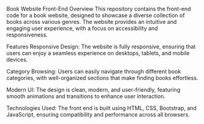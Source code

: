   

Book Website Front-End
Overview
This repository contains the front-end code for a book website, designed to showcase a diverse collection of books across various genres. The website provides an intuitive and engaging user experience, with a focus on accessibility and responsiveness.

Features
Responsive Design: The website is fully responsive, ensuring that users can enjoy a seamless experience on desktops, tablets, and mobile devices.

Category Browsing: Users can easily navigate through different book categories, with well-organized sections that make finding books effortless.

Modern UI: The design is clean, modern, and user-friendly, featuring smooth animations and transitions to enhance user interaction.

Technologies Used: The front end is built using HTML, CSS, Bootstrap, and JavaScript, ensuring compatibility and performance across all browsers.

